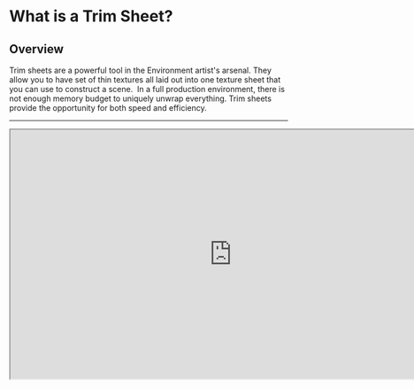 # What is a Trim Sheet?

<h2>Overview</h2>
<p>Trim sheets are a powerful tool in the Environment artist's arsenal. They allow you to have set of thin textures all laid out into one texture sheet that you can use to construct a scene.&nbsp; In a full production environment, there is not enough memory budget to uniquely unwrap everything. Trim sheets provide the opportunity for both speed and efficiency.&nbsp;</p>
<hr>
<p><iframe src="https://www.youtube.com/embed/lhkbNM26HF8?rel=0" width="800" height="450" allowfullscreen="allowfullscreen" allow="accelerometer; autoplay; clipboard-write; encrypted-media; gyroscope; picture-in-picture"></iframe></p>